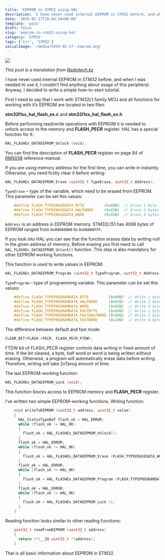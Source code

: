 ```yaml
---
title: 'EEPROM in STM32 using HAL'
description: 'I have never used internal EEPROM in STM32 before, and when I was needed to use it, I couldn’t find anything about usage of this peripheral. Anyway, I decided to write a simple how-to-start tutorial.'
date: '2019-02-17T18:04:34+06:00'
template: 'post'
draft: false
slug: 'eeprom-in-stm32-using-hal'
category: 'STM32'
tags: ['C++', 'STM32']
socialImage: '/media/2019-02-17--eeprom.png'
---
```

![](/media/2019-02-17--eeprom.png)

*This post is a translation from [Radiotech.kz](https://blog.radiotech.kz/stm32/eeprom-v-stm32l-s-ispolzovaniem-hal/)*

I have never used internal EEPROM in STM32 before, and when I was needed to use it, I couldn’t find anything about usage of this peripheral. Anyway, I decided to write a simple how-to-start tutorial.

First I need to say that I work with STM32L1 family MCU and all functions for working with it’s EEPROM are located in two files:

**stm32l1xx\_hal\_flash\_ex.c** and **stm32l1xx\_hal\_flash\_ex.h**

Before performing read/write operations with EEPROM it is needed to unlock access to the memory and **FLASH\_PECR** register. HAL has a special function for it:

```c++
HAL_FLASHEx_DATAEEPROM_Unlock (void);
```

You can find the description of **FLASH\_PECR** register on page 84 of [RM0038](https://www.st.com/content/ccc/resource/technical/document/reference_manual/cc/f9/93/b2/f0/82/42/57/CD00240193.pdf/files/CD00240193.pdf/jcr:content/translations/en.CD00240193.pdf) reference-manual.

If you are using memory address for the first time, you can write in instantly. Otherwise, you need firstly clear it before writing:

```c++
HAL_FLASHEx_DATAEEPROM_Erase (uint32_t TypeErase, uint32_t Address);
```

`TypeErase` – type of the variable, which need to be erased from EEPROM. This parameter can be set this values:

```c++
    #define FLASH_TYPEERASEDATA_BYTE         (0x00U)  // Erase 1 byte
    #define FLASH_TYPEERASEDATA_HALFWORD     (0x01U)  // Erase 2 bytes
    #define FLASH_TYPEERASEDATA_WORD         (0x02U)  // Erase 4 bytes
```

`Address` is an address in EEPROM memory. STM32L151 has 4096 bytes of EEPROM ranged from `0x08080000` to `0x08080FFF`.

If you look into HAL you can see that the function erases data by writing null in the given address of memory. Before erasing you first need to call `HAL_FLASHEx_DATAEEPROM_Unlock()` function. This step is also mandatory for other EEPROM working functions.

This function is used to write values in EEPROM:

```c++
HAL_FLASHEx_DATAEEPROM_Program (uint32_t TypeProgram, uint32_t Address, uint32_t Data);
```

`TypeProgram` – type of programming variable. This parameter can be set this values:

```c++
    #define FLASH_TYPEPROGRAMDATA_BYTE         (0x00U)  // Write 1 byte
    #define FLASH_TYPEPROGRAMDATA_HALFWORD     (0x01U)  // Write 2 bytes
    #define FLASH_TYPEPROGRAMDATA_WORD         (0x02U)  // Write 4 bytes
    #define FLASH_TYPEPROGRAMDATA_FASTBYTE     (0x04U)  // Write 1 byte in Fast mode
    #define FLASH_TYPEPROGRAMDATA_FASTHALFWORD (0x08U)  // Write 2 bytes in Fast mode
    #define FLASH_TYPEPROGRAMDATA_FASTWORD     (0x10U)  // Write 4 bytes in Fast mode
```

The difference between default and fast mode:

```c++
CLEAR_BIT(FLASH->PECR, FLASH_PECR_FTDW);
```

FTDW bit of FLASH\_PECR register controls data writing in fixed amount of time. If the bit cleared, a byte, half word or word is being written without erasing. Otherwise, a program will automatically erase data before writing. Therefore, writing will take 2xTprog amount of time.

The last EEPROM-working function:

```c++
HAL_FLASHEx_DATAEEPROM_Lock (void);
```

This function blocks access to EEPROM memory and **FLASH\_PECR** register.

I’ve written two simple EEPROM-working functions. Writing function:

```c++
    void writeToEEPROM (uint32_t address, uint32_t value)
    {
      HAL_StatusTypeDef flash_ok = HAL_ERROR;
      while (flash_ok != HAL_OK)
      {
        flash_ok = HAL_FLASHEx_DATAEEPROM_Unlock();
      }
      flash_ok = HAL_ERROR;
      while (flash_ok != HAL_OK)
      {
        flash_ok = HAL_FLASHEx_DATAEEPROM_Erase (FLASH_TYPEERASEDATA_WORD, address);
      }
      flash_ok = HAL_ERROR;
      while (flash_ok != HAL_OK)
      {
        flash_ok = HAL_FLASHEx_DATAEEPROM_Program (FLASH_TYPEPROGRAMDATA_WORD, address, value);
      }
      flash_ok = HAL_ERROR;
      while (flash_ok != HAL_OK)
      {
        flash_ok = HAL_FLASHEx_DATAEEPROM_Lock ();
      }
    }
```

Reading function looks similar to other reading functions:

```c++
    uint32_t readFromEEPROM (uint32_t address)
    {
      return (*(__IO uint32_t *)address);
    }
```

That is all basic information about EEPROM in STM32.